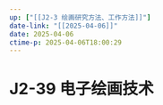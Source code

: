 ```yaml
---
up: ["[[J2-3 绘画研究方法、工作方法]]"]
date-link: "[[2025-04-06]]"
date: 2025-04-06
ctime-p: 2025-04-06T18:00:29
---
```


# J2-39 电子绘画技术
